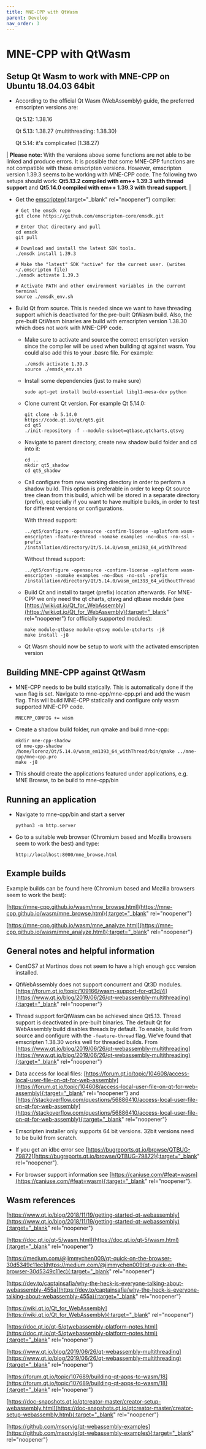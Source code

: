 ```yaml
---
title: MNE-CPP with QtWasm
parent: Develop
nav_order: 3
---
```

# MNE-CPP with QtWasm

## Setup Qt Wasm to work with MNE-CPP on Ubuntu 18.04.03 64bit

 * According to the official Qt Wasm (WebAssembly) guide, the preferred emscripten versions are:

   Qt 5.12: 1.38.16

   Qt 5.13: 1.38.27 (multithreading: 1.38.30)

   Qt 5.14: it's complicated (1.38.27)

 | **Please note:** With the versions above some functions are not able to be linked and produce errors. It is possible that some MNE-CPP functions are not compatible with these emscripten versions. However, emscripten version 1.39.3 seems to be working with MNE-CPP code. The following two setups should work: **Qt5.13.2 compiled with em++ 1.39.3 with thread support** and **Qt5.14.0 compiled with em++ 1.39.3 with thread support**. | 

* Get the [emscripten](https://emscripten.org/){:target="_blank" rel="noopener"} compiler:

   ```
   # Get the emsdk repo
   git clone https://github.com/emscripten-core/emsdk.git

   # Enter that directory and pull
   cd emsdk
   git pull

   # Download and install the latest SDK tools.
   ./emsdk install 1.39.3

   # Make the "latest" SDK "active" for the current user. (writes ~/.emscripten file)
   ./emsdk activate 1.39.3

   # Activate PATH and other environment variables in the current terminal
   source ./emsdk_env.sh
   ```

 * Build Qt from source. This is needed since we want to have threading support which is deactivated for the pre-built QtWasm build. Also, the pre-built QtWasm binaries are build with emscripten version 1.38.30 which does not work with MNE-CPP code.

    * Make sure to activate and source the correct emscripten version since the compiler will be used when building qt against wasm. You could also add this to your .basrc file. For example:

      ```
      ./emsdk activate 1.39.3
      source ./emsdk_env.sh
      ```

    * Install some dependencies (just to make sure)

      ```
      sudo apt-get install build-essential libgl1-mesa-dev python
      ```

    * Clone current Qt version. For example Qt 5.14.0:

      ```
      git clone -b 5.14.0
      https://code.qt.io/qt/qt5.git
      cd qt5
      ./init-repository -f --module-subset=qtbase,qtcharts,qtsvg
      ```

    * Navigate to parent directory, create new shadow build folder and cd into it:

      ```
      cd ..
      mkdir qt5_shadow
      cd qt5_shadow
      ```

    * Call configure from new working directory in order to perform a shadow build. This option is preferable in order to keep Qt source tree clean from this build, which will be stored in a separate directory (prefix), especially if you want to have multiple builds, in order to test for different versions or configurations.

      With thread support:

      ```
      ../qt5/configure -opensource -confirm-license -xplatform wasm-emscripten -feature-thread -nomake examples -no-dbus -no-ssl -prefix /installation/directory/Qt/5.14.0/wasm_em1393_64_withThread
      ```

      Without thread support:

      ```
      ../qt5/configure -opensource -confirm-license -xplatform wasm-emscripten -nomake examples -no-dbus -no-ssl -prefix /installation/directory/Qt/5.14.0/wasm_em1393_64_withoutThread
      ```

    * Build Qt and install to target (prefix) location afterwards. For MNE-CPP we only need the qt charts, qtsvg and qtbase module (see [https://wiki.qt.io/Qt_for_WebAssembly](https://wiki.qt.io/Qt_for_WebAssembly){:target="_blank" rel="noopener"} for officially supported modules):

      ```
      make module-qtbase module-qtsvg module-qtcharts -j8
      make install -j8
      ```

    * Qt Wasm should now be setup to work with the activated emscripten version

## Building MNE-CPP against QtWasm

 * MNE-CPP needs to be build statically. This is automatically done if the `wasm` flag is set. Navigate to mne-cpp/mne-cpp.pri and add the wasm flag. This will build MNE-CPP statically and configure only wasm supported MNE-CPP code.

   ```
   MNECPP_CONFIG += wasm
   ```

 * Create a shadow build folder, run qmake and build mne-cpp:

   ```
   mkdir mne-cpp-shadow
   cd mne-cpp-shadow
   /home/lorenz/Qt/5.14.0/wasm_em1393_64_withThread/bin/qmake ../mne-cpp/mne-cpp.pro
   make -j8
   ```

 * This should create the applications featured under applications, e.g. MNE Browse, to be build to mne-cpp/bin

## Running an application

 * Navigate to mne-cpp/bin and start a server

   ```
   python3 -m http.server
   ```

 * Go to a suitable web browser (Chromium based and Mozilla browsers seem to work the best) and type:

   ```
   http://localhost:8000/mne_browse.html
   ```

## Example builds

Example builds can be found here (Chromium based and Mozilla browsers seem to work the best):

  [https://mne-cpp.github.io/wasm/mne_browse.html](https://mne-cpp.github.io/wasm/mne_browse.html){:target="_blank" rel="noopener"}

  [https://mne-cpp.github.io/wasm/mne_analyze.html](https://mne-cpp.github.io/wasm/mne_analyze.html){:target="_blank" rel="noopener"}

## General notes and helpful information

 * CentOS7 at Martinos does not seem to have a high enough gcc version
     installed.

 * QtWebAssembly does not support concurrent and Qt3D modules.
     [https://forum.qt.io/topic/109166/wasm-support-for-qt3d/4](https://www.qt.io/blog/2019/06/26/qt-webassembly-multithreading){:target="_blank" rel="noopener"}

 * Thread support forQtWasm can be achieved since Qt5.13. Thread support is deactivated in pre-built binaries. The default Qt for WebAssembly build disables threads by default. To enable, build from source and configure with the `-feature-thread` flag. We’ve found that emscripten 1.38.30 works well for threaded builds. From [https://www.qt.io/blog/2019/06/26/qt-webassembly-multithreading](https://www.qt.io/blog/2019/06/26/qt-webassembly-multithreading){:target="_blank" rel="noopener"}

 * Data access for local files:
     [https://forum.qt.io/topic/104608/access-local-user-file-on-qt-for-web-assembly](https://forum.qt.io/topic/104608/access-local-user-file-on-qt-for-web-assembly){:target="_blank" rel="noopener"} and
     [https://stackoverflow.com/questions/56886410/access-local-user-file-on-qt-for-web-assembly](https://stackoverflow.com/questions/56886410/access-local-user-file-on-qt-for-web-assembly){:target="_blank" rel="noopener"}

 * Emscripten installer only supports 64 bit versions. 32bit versions need to be build from scratch.

 * If you get an idbc error see [https://bugreports.qt.io/browse/QTBUG-79872](https://bugreports.qt.io/browse/QTBUG-79872){:target="_blank" rel="noopener"}.

 * For browser support information see [https://caniuse.com/#feat=wasm](https://caniuse.com/#feat=wasm){:target="_blank" rel="noopener"}.

## Wasm references

[https://www.qt.io/blog/2018/11/19/getting-started-qt-webassembly](https://www.qt.io/blog/2018/11/19/getting-started-qt-webassembly){:target="_blank" rel="noopener"}

[https://doc.qt.io/qt-5/wasm.html](https://doc.qt.io/qt-5/wasm.html){:target="_blank" rel="noopener"}

[https://medium.com/@jimmychen009/qt-quick-on-the-browser-30d5349c11ec](https://medium.com/@jimmychen009/qt-quick-on-the-browser-30d5349c11ec){:target="_blank" rel="noopener"}

[https://dev.to/captainsafia/why-the-heck-is-everyone-talking-about-webassembly-455a](https://dev.to/captainsafia/why-the-heck-is-everyone-talking-about-webassembly-455a){:target="_blank" rel="noopener"}

[https://wiki.qt.io/Qt_for_WebAssembly](https://wiki.qt.io/Qt_for_WebAssembly){:target="_blank" rel="noopener"}

[https://doc.qt.io/qt-5/qtwebassembly-platform-notes.html](https://doc.qt.io/qt-5/qtwebassembly-platform-notes.html){:target="_blank" rel="noopener"}

[https://www.qt.io/blog/2019/06/26/qt-webassembly-multithreading](https://www.qt.io/blog/2019/06/26/qt-webassembly-multithreading){:target="_blank" rel="noopener"}

[https://forum.qt.io/topic/107689/building-qt-apps-to-wasm/18](https://forum.qt.io/topic/107689/building-qt-apps-to-wasm/18){:target="_blank" rel="noopener"}

[https://doc-snapshots.qt.io/qtcreator-master/creator-setup-webassembly.html](https://doc-snapshots.qt.io/qtcreator-master/creator-setup-webassembly.html){:target="_blank" rel="noopener"}

[https://github.com/msorvig/qt-webassembly-examples](https://github.com/msorvig/qt-webassembly-examples){:target="_blank" rel="noopener"}

